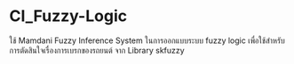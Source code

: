 # CI_Fuzzy-Logic
ใช้ Mamdani Fuzzy Inference System ในการออกแบบระบบ fuzzy logic เพื่อใช้สำหรับการตัดสินใจเรื่องการเบรกของรถยนต์ จาก Library skfuzzy 
